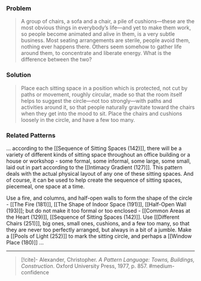 ### Problem
>A group of chairs, a sofa and a chair, a pile of cushions—these are the most obvious things in everybody’s life—and yet to make them work, so people become animated and alive in them, is a very subtle business. Most seating arrangements are sterile, people avoid them, nothing ever happens there. Others seem somehow to gather life around them, to concentrate and liberate energy. What is the difference between the two?

### Solution
>Place each sitting space in a position which is protected, not cut by paths or movement, roughly circular, made so that the room itself helps to suggest the circle—not too strongly—with paths and activities around it, so that people naturally gravitate toward the chairs when they get into the mood to sit. Place the chairs and cushions loosely in the circle, and have a few too many.

### Related Patterns
... according to the [[Sequence of Sitting Spaces (142)]], there will be a variety of different kinds of sitting space throughout an office building or a house or workshop - some formal, some informal, some large, some small, laid out in part according to the [[Intimacy Gradient (127)]]. This pattern deals with the actual physical layout of any one of these sitting spaces. And of course, it can be used to help create the sequence of sitting spaces, piecemeal, one space at a time.

Use a fire, and columns, and half-open walls to form the shape of the circle - [[The Fire (181)]], [[The Shape of Indoor Space (191)]], [[Half-Open Wall (193)]]; but do not make it too formal or too enclosed - [[Common Areas at the Heart (129)]], [[Sequence of Sitting Spaces (142)]]. Use [[Different Chairs (251)]], big ones, small ones, cushions, and a few too many, so that they are never too perfectly arranged, but always in a bit of a jumble. Make a [[Pools of Light (252)]] to mark the sitting circle, and perhaps a [[Window Place (180)]] ...

---
> [!cite]- Alexander, Christopher. _A Pattern Language: Towns, Buildings, Construction_. Oxford University Press, 1977, p. 857.
> #medium-confidence 